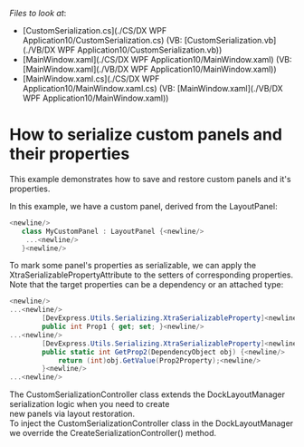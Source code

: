 <!-- default file list -->
*Files to look at*:

* [CustomSerialization.cs](./CS/DX WPF Application10/CustomSerialization.cs) (VB: [CustomSerialization.vb](./VB/DX WPF Application10/CustomSerialization.vb))
* [MainWindow.xaml](./CS/DX WPF Application10/MainWindow.xaml) (VB: [MainWindow.xaml](./VB/DX WPF Application10/MainWindow.xaml))
* [MainWindow.xaml.cs](./CS/DX WPF Application10/MainWindow.xaml.cs) (VB: [MainWindow.xaml](./VB/DX WPF Application10/MainWindow.xaml))
<!-- default file list end -->
# How to serialize custom panels and their properties


<p>This example demonstrates how to save and restore custom panels and it's properties.</p><p>In this example, we have a custom panel, derived from the LayoutPanel:<br />


```C#
<newline/>
   class MyCustomPanel : LayoutPanel {<newline/>
    ...<newline/>
   }<newline/>

```

</p><p>To mark some panel's properties as serializable, we can apply the XtraSerializablePropertyAttribute to the setters of corresponding properties.<br />
Note that the target properties can be a dependency or an attached type:<br />


```C#
<newline/>
...<newline/>
        [DevExpress.Utils.Serializing.XtraSerializableProperty]<newline/>
        public int Prop1 { get; set; }<newline/>
...<newline/>
        [DevExpress.Utils.Serializing.XtraSerializableProperty]<newline/>
        public static int GetProp2(DependencyObject obj) {<newline/>
            return (int)obj.GetValue(Prop2Property);<newline/>
        }<newline/>
...<newline/>

```

</p><p>The CustomSerializationController class extends the DockLayoutManager serialization logic when you need to create<br />
new panels via layout restoration. <br />
To inject the CustomSerializationController class in the DockLayoutManager we override the CreateSerializationController() method.</p>

<br/>


